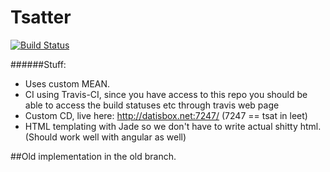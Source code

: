 Tsatter
=======

[![Build Status](https://magnum.travis-ci.com/Tsarpf/Tsatter.svg?token=dpDDmxyBN2PpMoNQcvmf&branch=master)](https://magnum.travis-ci.com/Tsarpf/Tsatter)

######Stuff:
- Uses custom MEAN.
- CI using Travis-CI, since you have access to this repo you should be able to access the build statuses etc through travis web page
- Custom CD, live here: http://datisbox.net:7247/ (7247 == tsat in leet)
- HTML templating with Jade so we don't have to write actual shitty html. (Should work well with angular as well)


##Old implementation in the old branch.
